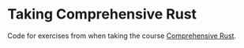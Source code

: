 # Taking Comprehensive Rust

Code for exercises from when taking the course [Comprehensive Rust](https://google.github.io/comprehensive-rust/index.html).
